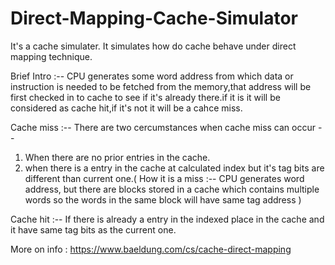 # Direct-Mapping-Cache-Simulator
It's a cache simulater. It simulates how do cache behave under direct mapping technique.

Brief Intro :-- 
CPU generates some word address from which data or instruction is needed to be fetched from the memory,that address will be first checked in to cache to see if it's already there.if it is it will be considered as cache hit,if it's not it will be a cahce miss.

Cache miss :-- 
There are two cercumstances when cache miss can occur --
  1) When there are no prior entries in the cache.
  2) when there is a entry in the cache at calculated index but it's tag bits are different than current one.( How it is a miss :-- CPU generates word address, but there are blocks stored in a cache which contains multiple words so the words in the same block will have same tag address )


Cache hit :--
If there is already a entry in the indexed place in the cache and it have same tag bits as the current one.

More on info : https://www.baeldung.com/cs/cache-direct-mapping
